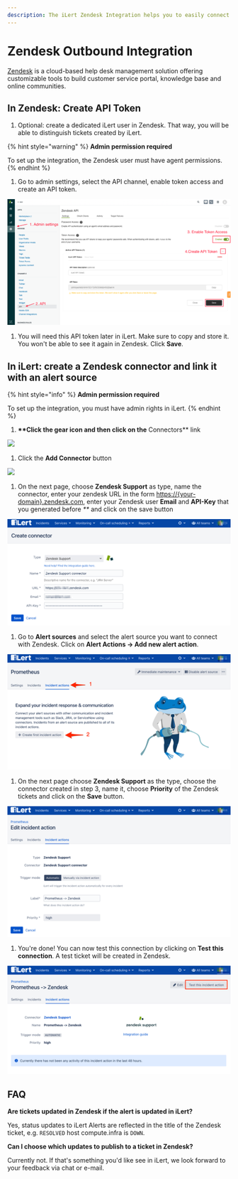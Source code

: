 ```yaml
---
description: The iLert Zendesk Integration helps you to easily connect iLert with Zendesk.
---
```


# Zendesk Outbound Integration

[Zendesk](https://www.zendesk.com/) is a cloud-based help desk management solution offering customizable tools to build customer service portal, knowledge base and online communities.

## In Zendesk: Create API Token <a href="#api-token" id="api-token"></a>

1. Optional: create a dedicated iLert user in Zendesk. That way, you will be able to distinguish tickets created by iLert.

{% hint style="warning" %}
**Admin permission required**

To set up the integration, the Zendesk user must have agent permissions.
{% endhint %}

1. Go to admin settings, select the API channel, enable token access and create an API token.&#x20;

![](../../.gitbook/assets/zd1.png)

1. You will need this API token later in iLert. Make sure to copy and store it. You won't be able to see it again in Zendesk. Click **Save**.

## In iLert: create a Zendesk connector and link it with an alert source <a href="#alarm-source" id="alarm-source"></a>

{% hint style="info" %}
**Admin permission required**

To set up the integration, you must have admin rights in iLert.
{% endhint %}

1. **\*\*Click the gear icon and then click on the** Connectors\*\* link

![](../../.gitbook/assets/Screenshot\_16\_03\_21\_\_15\_46.png)

1. Click the **Add Connector** button

![](../../.gitbook/assets/Screenshot\_16\_03\_21\_\_15\_48.png)

1. On the next page, choose **Zendesk Support** as type, name the connector, enter your zendesk URL in the form [https://{your-domain}.zendesk.com](https://{your-domain}.zendesk.com), enter your Zendesk user **Email** and **API-Key** that you generated before _\*\*_ and click on the save button

![](<../../.gitbook/assets/iLert (92).png>)

1. Go to **Alert sources** and select the alert source you want to connect with Zendesk. Click on **Alert Actions → Add new alert action**.

![](<../../.gitbook/assets/iLert (93).png>)

1. On the next page choose **Zendesk Support** as the type, choose the connector created in step 3, name it, choose **Priority** of the Zendesk tickets and click on the **Save** button.

![](<../../.gitbook/assets/iLert (95).png>)

1. You're done! You can now test this connection by clicking on **Test this connection**. A test ticket will be created in Zendesk.

![](<../../.gitbook/assets/iLert (96).png>)

## FAQ <a href="#faq" id="faq"></a>

**Are tickets updated in Zendesk if the alert is updated in iLert?**

Yes, status updates to iLert Alerts are reflected in the title of the Zendesk ticket, e.g. `RESOLVED` host compute.infra is `DOWN`.

**Can I choose which updates to publish to a ticket in Zendesk?**

Currently not. If that's something you'd like see in iLert, we look forward to your feedback via chat or e-mail.
